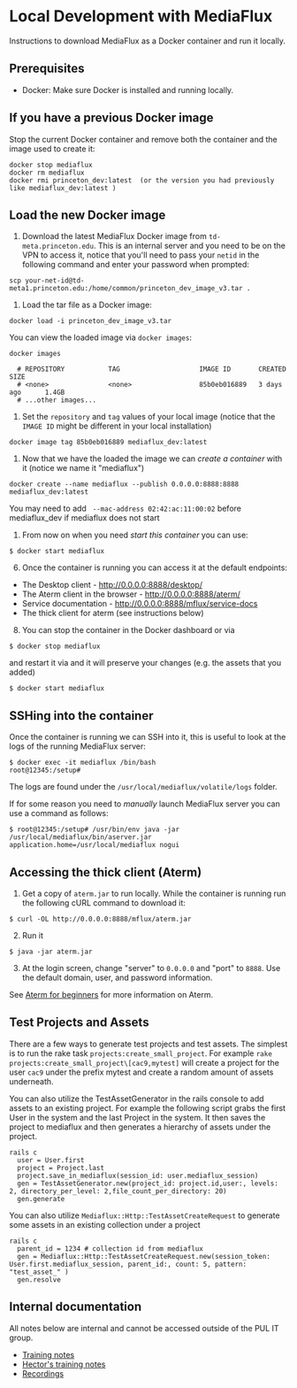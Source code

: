 # Local Development with MediaFlux

Instructions to download MediaFlux as a Docker container and run it locally.

## Prerequisites

* Docker: Make sure Docker is installed and running locally.


## If you have a previous Docker image

Stop the current Docker container and remove both the container and the image used to create it:

```
docker stop mediaflux
docker rm mediaflux
docker rmi princeton_dev:latest  (or the version you had previously like mediaflux_dev:latest )
```

## Load the new Docker image

1. Download the latest MediaFlux Docker image from `td-meta.princeton.edu`. This is an internal server and you need to be on the VPN to access it, notice that you'll need to pass your `netid` in the following command and enter your password when prompted:

```
scp your-net-id@td-meta1.princeton.edu:/home/common/princeton_dev_image_v3.tar .
```

1. Load the tar file as a Docker image:

```
docker load -i princeton_dev_image_v3.tar
```

You can view the loaded image via `docker images`:

```
docker images

  # REPOSITORY           TAG                    IMAGE ID       CREATED         SIZE
  # <none>               <none>                 85b0eb016889   3 days ago      1.4GB
  # ...other images...
```

1. Set the `repository` and `tag` values of your local image (notice that the `IMAGE ID` might be different in your local installation)

```
docker image tag 85b0eb016889 mediaflux_dev:latest
```

1. Now that we have the loaded the image we can _create a container_ with it (notice we name it "mediaflux")

```
docker create --name mediaflux --publish 0.0.0.0:8888:8888 mediaflux_dev:latest
```

You may need to add ` --mac-address 02:42:ac:11:00:02` before mediaflux_dev if mediaflux does not start

1. From now on when you need _start this container_ you can use:

```
$ docker start mediaflux
```

6. Once the container is running you can access it at the default endpoints:

  * The Desktop client - http://0.0.0.0:8888/desktop/
  * The Aterm client in the browser - http://0.0.0.0:8888/aterm/
  * Service documentation - http://0.0.0.0:8888/mflux/service-docs
  * The thick client for aterm (see instructions below)


8. You can stop the container in the Docker dashboard or via

```
$ docker stop mediaflux
```

and restart it via and it will preserve your changes (e.g. the assets that you added)

```
$ docker start mediaflux
```


## SSHing into the container

Once the container is running we can SSH into it, this is useful to look at the logs of the running MediaFlux server:

```
$ docker exec -it mediaflux /bin/bash
root@12345:/setup#
```

The logs are found under the `/usr/local/mediaflux/volatile/logs` folder.

If for some reason you need to _manually_ launch MediaFlux server you can use a command as follows:

```
$ root@12345:/setup# /usr/bin/env java -jar /usr/local/mediaflux/bin/aserver.jar application.home=/usr/local/mediaflux nogui
```

## Accessing the thick client (Aterm)

1. Get a copy of `aterm.jar` to run locally.  While the container is running run the following cURL command to download it:

```
$ curl -OL http://0.0.0.0:8888/mflux/aterm.jar
```

2. Run it

```
$ java -jar aterm.jar
```

3. At the login screen, change "server" to `0.0.0.0` and "port" to `8888`.  Use the default domain, user, and password information.

See [Aterm for beginners](aterm_101.md) for more information on Aterm.

## Test Projects and Assets

There are a few ways to generate test projects and test assets.  The simplest is to run the rake task `projects:create_small_project`.  For example `rake projects:create_small_project\[cac9,mytest]` will create a project for the user `cac9` under the prefix mytest and create a random amount of assets underneath.

You can also utilize the TestAssetGenerator in the rails console to add assets to an existing project.  For example the following script grabs the first User in the system and the last Project in the system.  It then saves the project to mediaflux and then generates a hierarchy of assets under the project.

```
rails c
  user = User.first
  project = Project.last
  project.save_in_mediaflux(session_id: user.mediaflux_session)
  gen = TestAssetGenerator.new(project_id: project.id,user:, levels: 2, directory_per_level: 2,file_count_per_directory: 20)
  gen.generate
```

You can also utilize `Mediaflux::Http::TestAssetCreateRequest` to generate some assets in an existing collection under a project

```
rails c
  parent_id = 1234 # collection id from mediaflux
  gen = Mediaflux::Http::TestAssetCreateRequest.new(session_token: User.first.mediaflux_session, parent_id:, count: 5, pattern: "test_asset_" )
  gen.resolve
```

## Internal documentation

All notes below are internal and cannot be accessed outside of the PUL IT group.

* [Training notes](https://drive.google.com/drive/folders/1kG6oJBnGqOUdM2cHKPxCOC9fBmAJ7iDo)
* [Hector's training notes](https://drive.google.com/drive/folders/1HGPp43OcGikdZmr3Wd4tgdpY6m1y_PCx)
* [Recordings](https://drive.google.com/drive/folders/19EGm7s7UxOMCCdRRXSscUIkya_gF9Zgs)
